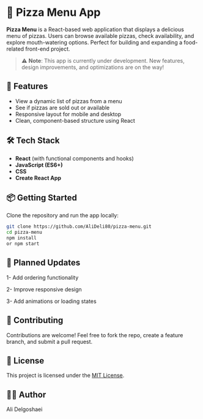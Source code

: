 # 🍕 Pizza Menu App

**Pizza Menu** is a React-based web application that displays a delicious menu of pizzas. Users can browse available pizzas, check availability, and explore mouth-watering options. Perfect for building and expanding a food-related front-end project.

> ⚠️ **Note**: This app is currently under development. New features, design improvements, and optimizations are on the way!

## 🚀 Features

- View a dynamic list of pizzas from a menu
- See if pizzas are sold out or available
- Responsive layout for mobile and desktop
- Clean, component-based structure using React

## 🛠️ Tech Stack

- **React** (with functional components and hooks)
- **JavaScript (ES6+)**
- **CSS** 
- **Create React App** 

## 📦 Getting Started

Clone the repository and run the app locally:

```bash
git clone https://github.com/AliDeli80/pizza-menu.git
cd pizza-menu
npm install
or npm start
```

## 🔄 Planned Updates
1- Add ordering functionality

2- Improve responsive design

3- Add animations or loading states

## 🤝 Contributing
Contributions are welcome! Feel free to fork the repo, create a feature branch, and submit a pull request.

## 📄 License
This project is licensed under the [MIT License](LICENSE).

## 👨‍🍳 Author
Ali Delgoshaei
